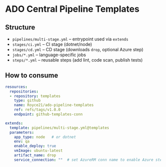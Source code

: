 # ADO Central Pipeline Templates

## Structure
- `pipelines/multi-stage.yml` – entrypoint used via `extends`
- `stages/ci.yml` – CI stage (dotnet/node)
- `stages/cd.yml` – CD stage (downloads `drop`, optional Azure step)
- `jobs/*.yml` – language-specific jobs
- `steps/*.yml` – reusable steps (add lint, code scan, publish tests)

## How to consume
```yaml
resources:
  repositories:
  - repository: templates
    type: github
    name: Royce21/ado-pipeline-templates
    ref: refs/tags/v1.0.0
    endpoint: github-templates-conn

extends:
  template: pipelines/multi-stage.yml@templates
  parameters:
    app_type: node   # or dotnet
    env: qa
    enable_deploy: true
    vmImage: ubuntu-latest
    artifact_name: drop
    service_connection: ""  # set AzureRM conn name to enable Azure step
